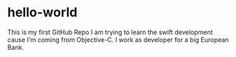 # hello-world
This is my first GitHub Repo
I am trying to learn the swift development cause I'm coming from Objective-C.
I work as developer for a big European Bank.
